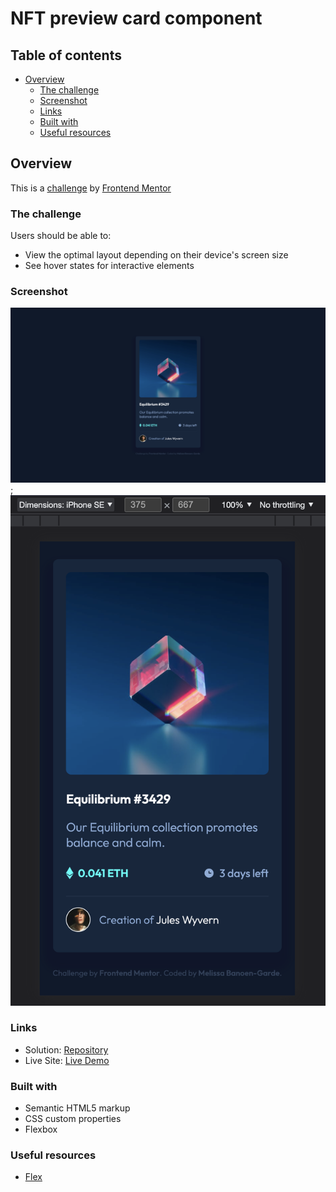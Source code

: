 # NFT preview card component

## Table of contents

- [Overview](#overview)
  - [The challenge](#the-challenge)
  - [Screenshot](#screenshot)
  - [Links](#links)
  - [Built with](#built-with)
  - [Useful resources](#useful-resources)

## Overview

This is a [challenge](https://www.frontendmentor.io/challenges/nft-preview-card-component-SbdUL_w0U) by [Frontend Mentor](https://www.frontendmentor.io/home)

### The challenge

Users should be able to:

- View the optimal layout depending on their device's screen size
- See hover states for interactive elements

### Screenshot

![](screenshot-desktop.png);
![](screenshot-mobile.png)

### Links

- Solution: [Repository](https://github.com/neonita/Frontend-Mentor/tree/main/Newbie/nft-preview-card-component-main)
- Live Site: [Live Demo](https://neonita.github.io/Frontend-Mentor/Newbie/nft-preview-card-component-main/index.html)

### Built with

- Semantic HTML5 markup
- CSS custom properties
- Flexbox

### Useful resources

- [Flex](https://flexbox.malven.co/)
